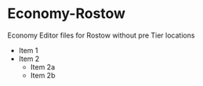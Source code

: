 # Economy-Rostow
Economy Editor files for Rostow without pre Tier locations

* Item 1
* Item 2
  * Item 2a
  * Item 2b

